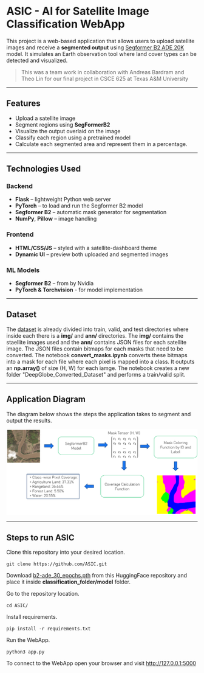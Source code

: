 # ASIC - AI for Satellite Image Classification WebApp

This project is a web-based application that allows users to upload satellite images and receive a **segmented output** using [Segformer B2 ADE 20K](https://huggingface.co/nvidia/segformer-b2-finetuned-ade-512-512) model. It simulates an Earth observation tool where land cover types can be detected and visualized.

> This was a team work in collaboration with Andreas Bardram and Theo Lin for our final project in CSCE 625 at Texas A&M University

---

## Features

- Upload a satellite image  
- Segment regions using **SegFormerB2**  
- Visualize the output overlaid on the image  
- Classify each region using a pretrained model
- Calculate each segmented area and represent them in a percentage.

---

## Technologies Used

### Backend
- **Flask** – lightweight Python web server  
- **PyTorch** – to load and run the Segformer B2 model  
- **Segformer B2** – automatic mask generator for segmentation  
- **NumPy**, **Pillow** – image handling  

### Frontend
- **HTML/CSS/JS** – styled with a satellite-dashboard theme  
- **Dynamic UI** – preview both uploaded and segmented images  

### ML Models
- **Segformer B2** – from by Nvidia  
- **PyTorch & Torchvision** - for model implementation

---

## Dataset

The [dataset](https://datasetninja.com/deepglobe) is already divided into train, valid, and test directories where inside each there is a **img/** and **ann/** directories. The **img/** contains the staellite images used and the **ann/** contains JSON files for each satellite image. The JSON files contain bitmaps for each masks that need to be converted. The notebook **convert_masks.ipynb** converts these bitmaps into a mask for each file where each pixel is mapped into a class. It outputs an **np.array()** of size (H, W) for each iamge. The notebook creates a new folder "DeepGlobe_Converted_Dataset" and performs a train/valid split. 

---

## Application Diagram

The diagram below shows the steps the application takes to segment and output the results.

![Diagram](application_diagram.png)

---

## Steps to run ASIC
Clone this repository into your desired location.

```
git clone https://github.com/ASIC.git
```

Download [b2-ade_30_epochs.pth](https://huggingface.co/vmbobato/ASIC/tree/main) from this HuggingFace repository and place it inside **classification_folder/model** folder. 

Go to the repository location.

```
cd ASIC/
```

Install requirements.

```
pip install -r requirements.txt
```

Run the WebApp. 

```
python3 app.py
```

To connect to the WebApp open your browser and visit http://127.0.0.1:5000








